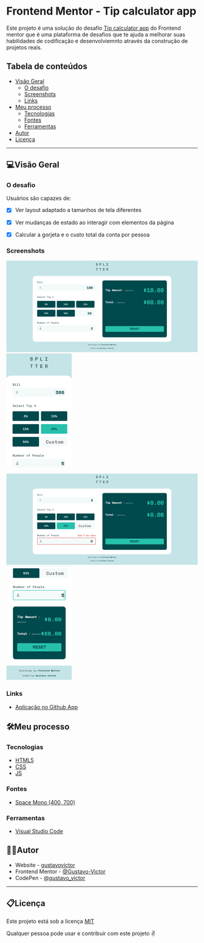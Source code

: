 # Frontend Mentor - Tip calculator app

Este projeto é uma solução do desafio [Tip calculator app](https://www.frontendmentor.io/challenges/tip-calculator-app-ugJNGbJUX) do Frontend mentor que é  uma plataforma de desafios que te ajuda a melhorar suas habilidades de codificação e desenvolviemnto através da construção de projetos reais. 

## Tabela de conteúdos

- [Visão Geral](#-visão-geral)
  - [O desafio](#o-desafio)
  - [Screenshots](#screenshots)
  - [Links](#links)
- [Meu processo](#-meu-processo)
  - [Tecnologias](#tecnologias)
  - [Fontes](#fontes)
  - [Ferramentas](#ferramentas)
- [Autor](#-author)
- [Licença](#-licença)

<hr/>

## 💻Visão Geral

### O desafio

Usuários são capazes de:

- [x] Ver layout adaptado a tamanhos de tela diferentes
- [x] Ver mudanças de estado ao interagir com elementos da página
- [x] Calcular a gorjeta e o custo total da conta por pessoa


### Screenshots

![Desktop 1](./src/images/desktop.png) ![Mobile 1](./src/images/mobile.png)

![Desktop 2](./src/images/desktop2.png) ![Mobile 2](./src/images/mobile2.png)

### Links

- [Aplicação no Github App](https://gustavovictor.me/tip-calculator-app/)


## 🛠Meu processo

### Tecnologias

- [HTML5](https://developer.mozilla.org/pt-BR/docs/Web/HTML)
- [CSS](https://developer.mozilla.org/pt-BR/docs/Web/CSS) 
- [JS](https://www.javascript.com/)  

### Fontes

- [Space Mono (400, 700)](https://fonts.google.com/specimen/Space+Mono?query=space+mono) 

### Ferramentas

- [Visual Studio Code](https://code.visualstudio.com/)


## 🦸‍♂️Autor

- Website - [gustavovictor](http://gustavovictor.me/)
- Frontend Mentor - [@Gustavo-Victor](https://www.frontendmentor.io/profile/Gustavo-Victor)
- CodePen - [@gustavo_victor](https://codepen.io/gustavo_victor)


<hr/>

## 📋Licença

Este projeto está sob a licença [MIT](./LICENSE.md) 

Qualquer pessoa pode usar e contribuir com este projeto ✌


